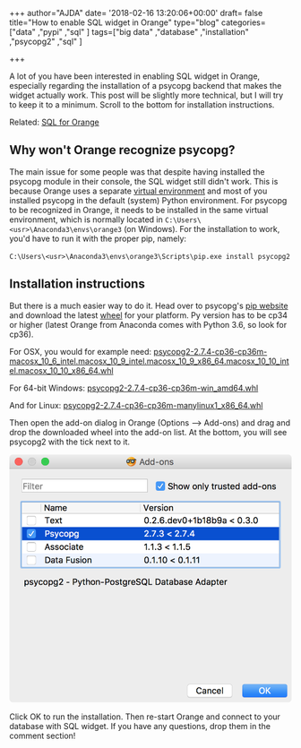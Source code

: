 +++
author="AJDA"
date= '2018-02-16 13:20:06+00:00'
draft= false
title="How to enable SQL widget in Orange"
type="blog"
categories=["data" ,"pypi" ,"sql" ]
tags=["big data" ,"database" ,"installation" ,"psycopg2" ,"sql" ]

+++

A lot of you have been interested in enabling SQL widget in Orange, especially regarding the installation of a psycopg backend that makes the widget actually work. This post will be slightly more technical, but I will try to keep it to a minimum. Scroll to the bottom for installation instructions.


Related: [SQL for Orange](/blog/2015/10/19/sql-for-orange/)





#### 




## Why won't Orange recognize psycopg?


The main issue for some people was that despite having installed the psycopg module in their console, the SQL widget still didn't work. This is because Orange uses a separate [virtual environment](https://python-guide-cn.readthedocs.io/en/latest/dev/virtualenvs.html) and most of you installed psycopg in the default (system) Python environment. For psycopg to be recognized in Orange, it needs to be installed in the same virtual environment, which is normally located in `C:\Users\<usr>\Anaconda3\envs\orange3` (on Windows). For the installation to work, you'd have to run it with the proper pip, namely:

`C:\Users\<usr>\Anaconda3\envs\orange3\Scripts\pip.exe install psycopg2`


#### 




## Installation instructions


But there is a much easier way to do it. Head over to psycopg's [pip website](https://pypi.python.org/pypi/psycopg2) and download the latest [wheel](https://pythonwheels.com/) for your platform. Py version has to be cp34 or higher (latest Orange from Anaconda comes with Python 3.6, so look for cp36).

For OSX, you would for example need: [psycopg2-2.7.4-cp36-cp36m-macosx_10_6_intel.macosx_10_9_intel.macosx_10_9_x86_64.macosx_10_10_intel.macosx_10_10_x86_64.whl](https://pypi.python.org/packages/8c/a5/0e61d6f4a140a6e06a9ba40266c4b49123d834f1f97fe9a5ae0b6e45112b/psycopg2-2.7.4-cp36-cp36m-macosx_10_6_intel.macosx_10_9_intel.macosx_10_9_x86_64.macosx_10_10_intel.macosx_10_10_x86_64.whl#md5=1f2b2137c65dc50c16b341774cd822eb)

For 64-bit Windows: [psycopg2-2.7.4-cp36-cp36m-win_amd64.whl](https://pypi.python.org/packages/f9/77/e29b792740ddec37a2d49431efa6c707cf3869c0cc7f28c7411bb6e96d91/psycopg2-2.7.4-cp36-cp36m-win_amd64.whl#md5=119eb3ab86ea8486ab10ef4ea3f67f15)

And for Linux: [psycopg2-2.7.4-cp36-cp36m-manylinux1_x86_64.whl](https://pypi.python.org/packages/92/15/92b5c363243376ce9cb879bbec561bba196694eb663a6937b4cb967e230e/psycopg2-2.7.4-cp36-cp36m-manylinux1_x86_64.whl#md5=8288ce1eedf0b70e5f1d8c982fad5a41)

Then open the add-on dialog in Orange (Options --> Add-ons) and drag and drop the downloaded wheel into the add-on list. At the bottom, you will see psycopg2 with the tick next to it.

![](/images/2018/02/Screen-Shot-2018-02-16-at-14.19.51.png)


Click OK to run the installation. Then re-start Orange and connect to your database with SQL widget. If you have any questions, drop them in the comment section!
